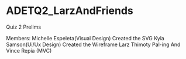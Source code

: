 # ADETQ2_LarzAndFriends
Quiz 2 Prelims

Members:
Michelle Espeleta(Visual Design) Created the SVG
Kyla Samson(Ui/Ux Design) Created the Wireframe
Larz Thimoty Pal-ing And Vince Repia (MVC)
